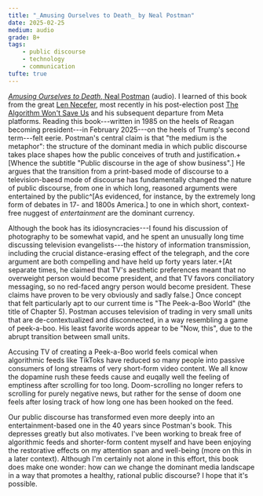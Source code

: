 ```yaml
---
title: "_Amusing Ourselves to Death_ by Neal Postman"
date: 2025-02-25
medium: audio
grade: B+
tags:
    - public discourse
    - technology
    - communication
tufte: true
---
```


[_Amusing Ourselves to Death_, Neal Postman](https://bookshop.org/a/111171/9780143036531) (audio).  I learned of this book from the great [Len Necefer](https://drlennecefer.com/), most recently in his post-election post [The Algorithm Won't Save Us](https://drlennecefer.substack.com/p/the-algorithm-wont-save-us) and his subsequent departure from Meta platforms.  Reading this book---written in 1985 on the heels of Reagan becoming president---in February 2025---on the heels of Trump's second term---felt eerie.  Postman's central claim is that "the medium is the metaphor": the structure of the dominant media in which public discourse takes place shapes how the public conceives of truth and justification.+[Whence the subtitle "Public discourse in the age of show business".]  He argues that the transition from a print-based mode of discourse to a television-baesd mode of discourse has fundamentally changed the nature of public discourse, from one in which long, reasoned arguments were entertained by the public^[As evidenced, for instance, by the extremely long form of debates in 17- and 1800s America.] to one in which short, context-free nuggest of _entertainment_ are the dominant currency.

Although the book has its idiosyncracies---I found his discussion of photography to be somewhat vapid, and he spent an unusually long time discussing television evangelists---the history of information transmission, including the crucial distance-erasing effect of the telegraph, and the core argument are both compelling and have held up forty years later.+[At separate times, he claimed that TV's aesthetic preferences meant that no overweight person would become president, and that TV favors conciliatory messaging, so no red-faced angry person would become president. These claims have proven to be very obviously and sadly false.]  Once concept that felt particularly apt to our current time is "The Peek-a-Boo World" (the title of Chapter 5).  Postman accuses television of trading in very small units that are de-contextualized and disconnected, in a way resembling a game of peek-a-boo.  His least favorite words appear to be "Now, this", due to the abrupt transition between small units.  

Accusing TV of creating a Peek-a-Boo world feels comical when algorithmic feeds like TikToks have reduced so many people into passive consumers of long streams of very short-form video content.  We all know the dopamine rush these feeds cause and euqally well the feeling of emptiness after scrolling for too long.  Doom-scrolling no longer refers to scrolling for purely negative news, but rather for the sense of doom one feels after losing track of how long one has been hooked on the feed.

Our public discourse has transformed even more deeply into an entertainment-based one in the 40 years since Postman's book.  This depresses greatly but also motivates.  I've been working to break free of algorithmic feeds and shorter-form content myself and have been enjoying the restorative effects on my attention span and well-being (more on this in a later context).  Although I'm certainly not alone in this effort, this book does make one wonder: how can we change the dominant media landscape in a way that promotes a healthy, rational public discourse?  I hope that it's possible.

<!--
TODO: figure out / debug sidenote.js to get id working for label
-->
<!--
This book is a classic, and for good reason.  Postman's thesis is that the medium of communication shapes the content of communication, and that the shift from a print-based culture to a television-based culture has had profound effects on public discourse.  Postman's argument is compelling, and his examples are well-chosen.  The book is a bit dated, and some of the examples are a bit stale, but the core argument is still relevant today.  Postman's writing is clear and engaging, and he makes his points effectively.  The book is a bit repetitive, but it's a quick read and well worth the time.  Grade: B+
-->

